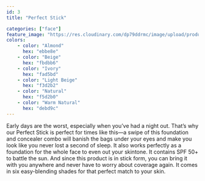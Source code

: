 ```yaml
---
id: 3
title: "Perfect Stick"

categories: ["face"]
feature_image: "https://res.cloudinary.com/dp79ddrmc/image/upload/products/perfectStick.jpg"
colors:
    - color: "Almond"
      hex: "ebbe8e"
    - color: "Beige"
      hex: "fbdbb6"
    - color: "Ivory"
      hex: "fad5bd"
    - color: "Light Beige"
      hex: "f3d2b2"
    - color: "Natural"
      hex: "f5d2b0"
    - color: "Warm Natural"
      hex: "debd9c"
---
```

Early days are the worst, especially when you’ve had a night out. That’s why our Perfect Stick is perfect for times like this—a swipe of this foundation and concealer combo will banish the bags under your eyes and make you look like you never lost a second of sleep. It also works perfectly as a foundation for the whole face to even out your skintone. It contains SPF 50+ to battle the sun. And since this product is in stick form, you can bring it with you anywhere and never have to worry about coverage again.  It comes in six easy-blending shades for that perfect match to your skin.